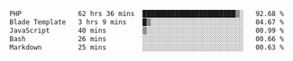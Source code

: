  <!--START_SECTION:waka-->

```txt
PHP              62 hrs 36 mins  ███████████████████████▒░   92.68 %
Blade Template   3 hrs 9 mins    █▒░░░░░░░░░░░░░░░░░░░░░░░   04.67 %
JavaScript       40 mins         ▒░░░░░░░░░░░░░░░░░░░░░░░░   00.99 %
Bash             26 mins         ░░░░░░░░░░░░░░░░░░░░░░░░░   00.66 %
Markdown         25 mins         ░░░░░░░░░░░░░░░░░░░░░░░░░   00.63 %
```

<!--END_SECTION:waka-->